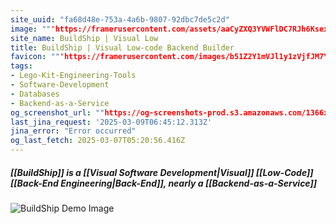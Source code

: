 ```yaml
---
site_uuid: "fa68d48e-753a-4a6b-9807-92dbc7de5c2d"
image: ""'https://framerusercontent.com/assets/aaCyZXQ3YVWFlDC7RJh6KsexeXM.png'""
site_name: BuildShip | Visual Low
title: BuildShip | Visual Low-code Backend Builder
favicon: ""'https://framerusercontent.com/images/b51Z2Y1mVJl1y1zVjfJM7Ykw8O0.png'""
tags:
- Lego-Kit-Engineering-Tools
- Software-Development
- Databases
- Backend-as-a-Service
og_screenshot_url: ""https://og-screenshots-prod.s3.amazonaws.com/1366x768/80/false/324e36b4358724fb26e62ceca745fbf7034a2255d30fee2a46cfeeb6d7d05d24.jpeg""
last_jina_request: '2025-03-09T06:45:12.313Z'
jina_error: "Error occurred"
og_last_fetch: 2025-03-07T05:20:56.416Z
---
```

##### [[BuildShip]] is a [[Visual Software Development|Visual]] [[Low-Code]] [[Back-End Engineering|Back-End]], nearly a [[Backend-as-a-Service]]
![BuildShip Demo Image](https://i.imgur.com/FBGAhTw.png)

